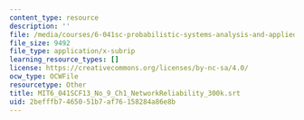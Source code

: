 ```yaml
---
content_type: resource
description: ''
file: /media/courses/6-041sc-probabilistic-systems-analysis-and-applied-probability-fall-2013/2befffb7465051b7af76158284a86e8b_MIT6_041SCF13_No_9_Ch1_NetworkReliability_300k.vtt
file_size: 9492
file_type: application/x-subrip
learning_resource_types: []
license: https://creativecommons.org/licenses/by-nc-sa/4.0/
ocw_type: OCWFile
resourcetype: Other
title: MIT6_041SCF13_No_9_Ch1_NetworkReliability_300k.srt
uid: 2befffb7-4650-51b7-af76-158284a86e8b
---
```

